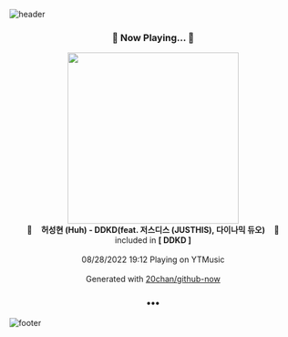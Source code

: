 ![header](https://capsule-render.vercel.app/api?type=wave&height=170&section=header&text=Hi.%20I'm%20SHIFT&fontColor=090707&fontAlignX=45&fontAlignY=65&fontSize=100)

<h3 align="center">🎵 Now Playing... 🎵</h3>
<p align="center">
  <a href="https://music.youtube.com/watch?v=6W2yfmWHdp8">
    <img width="300" src="https://lh3.googleusercontent.com/xJRQC4r5PU6RBF-T2I0S8i-t1SnT4NuQsMqR6FccuUOXWAWvM-K6ZnsGccSAJbsByaypVduMGlzkVMrXmA">
  </a>
  <br>
  🎵&nbsp&nbsp&nbsp <b>허성현 (Huh) - DDKD(feat. 저스디스 (JUSTHIS), 다이나믹 듀오)</b> &nbsp&nbsp&nbsp🎵
  <br>
  included in <b>[ DDKD ]</b>
  
  <br />
  <br />
  08/28/2022 19:12 Playing on YTMusic
  <br />
  <br />
  Generated with <a href="https://github.com/20chan/github-now">20chan/github-now</a>
</p>

<h3 align="center">•••</h3>

![footer](https://capsule-render.vercel.app/api?type=wave&height=150&section=footer)
